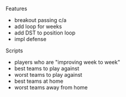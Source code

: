 Features
- breakout passing c/a
- add loop for weeks
- add DST to position loop
- impl defense

Scripts
- players who are "improving week to week"
- best teams to play against
- worst teams to play against
- best teams at home
- worst teams away from home
